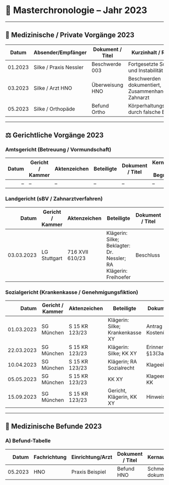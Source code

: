 # 📑 Masterchronologie – Jahr 2023

---

## 🦷 Medizinische / Private Vorgänge 2023
| Datum       | Absender/Empfänger        | Dokument / Titel   | Kurzinhalt / Relevanz                                 | Beleg |
|-------------|---------------------------|--------------------|-------------------------------------------------------|-------|
| 01.2023     | Silke / Praxis Nessler    | Beschwerde 003     | Fortgesetzte Schmerzen und Instabilität               | [PDF](../schreiben/beschwerde_2023_001.pdf) |
| 03.2023     | Silke / Arzt HNO          | Überweisung HNO    | Beschwerden dokumentiert, Zusammenhang Zahnarzt | [PDF](../befunde/befund_hno_2023.pdf) |
| 05.2023     | Silke / Orthopäde         | Befund Ortho       | Körperhaltungsprobleme durch falsche Bisslage         | [PDF](../befunde/befund_ortho_2023.pdf) |

---

## ⚖️ Gerichtliche Vorgänge 2023

### Amtsgericht (Betreuung / Vormundschaft)
| Datum | Gericht / Kammer | Aktenzeichen | Beteiligte | Dokument / Titel | Kernaussage / Begründung | Relevanz / Wirkung | Beleg |
|------:|------------------|--------------|------------|------------------|--------------------------|--------------------|-------|
| –     | –                | –            | –          | –                | –                        | –                  | –     |

### Landgericht (sBV / Zahnarztverfahren)
| Datum  | Gericht / Kammer | Aktenzeichen | Beteiligte | Dokument / Titel | Kernaussage / Begründung | Relevanz / Wirkung | Beleg |
|-------:|------------------|--------------|------------|------------------|--------------------------|--------------------|-------|
| 03.03.2023 | LG Stuttgart | 716 XVII 610/23 | Klägerin: Silke; Beklagter: Dr. Nessler; RA Klägerin: Freihoefer | Beschluss | Einleitung Beweisverfahren bestätigt | Grundlage für Gutachterbestellung | [PDF](../schreiben/beschluss_2023_001.pdf) |

### Sozialgericht (Krankenkasse / Genehmigungsfiktion)
| Datum       | Gericht / Kammer | Aktenzeichen | Beteiligte | Dokument / Titel | Kernaussage / Begründung | Zitat | Relevanz / Wirkung | Beleg |
|------------:|------------------|--------------|------------|------------------|--------------------------|-------|--------------------|-------|
| 01.03.2023  | SG München       | S 15 KR 123/23 | Klägerin: Silke; Krankenkasse XY | Antrag Kostenübernahme | Antrag gestellt, Frist läuft | „Genehmigungsfiktion tritt nach 3 Wochen ein“ | Start Fristlauf | [PDF](../outlook/2023_03_01_antrag_kk.pdf) |
| 22.03.2023  | SG München       | S 15 KR 123/23 | Klägerin: Silke; KK XY | Erinnerung Frist §13(3a) | Hinweis auf Fristablauf | „…“ | Beweis für Fristablauf | [PDF](../outlook/2023_03_22_erinnerung.pdf) |
| 10.04.2023  | SG München       | S 15 KR 123/23 | Klägerin; RA Sozialrecht | Klageeinreichung | Untätigkeit/verspätete Entscheidung gerügt | „Genehmigungsfiktion eingetreten“ | Start Verfahren | [PDF](../outlook/2023_04_10_klage_genehmfikt.pdf) |
| 05.05.2023  | SG München       | S 15 KR 123/23 | KK XY | Klageerwiderung KK | KK bestreitet Fristversäumnis | „Frist gewahrt“ | Streitpunkt | [PDF](../outlook/2023_05_05_kk_klageerwiderung.pdf) |
| 15.09.2023  | SG München       | S 15 KR 123/23 | Gericht, Klägerin, KK XY | Hinweis SG | Zweifel an KK-Argumentation | „Frist überschritten“ | stärkt Klägerin | [PDF](../outlook/2023_09_15_hinweis_gericht.pdf) |

---

## 🧪 Medizinische Befunde 2023
### A) Befund-Tabelle
| Datum  | Fachrichtung | Einrichtung/Arzt | Dokument / Titel | Kernaussage | ICD/OPS | Relevanz | Beleg |
|-------:|--------------|------------------|------------------|-------------|---------|----------|-------|
| 05.2023| HNO          | Praxis Beispiel  | Befund HNO       | Schmerzen dokumentiert | – | belegt Zusamme
